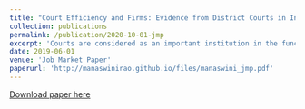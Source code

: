 ```yaml
---
title: "Court Efficiency and Firms: Evidence from District Courts in India"
collection: publications
permalink: /publication/2020-10-01-jmp
excerpt: 'Courts are considered as an important institution in the functioning of markets. Yet, there is limited causal evidence showing this relationship. This paper estimates the causal effects of court output on formal sector firm production using novel data comprising of the universe of 6 million case records over 9 years across 195 district courts in India. Taking advantage of the granular data, I construct a robust measure of court output, both at the level of the district court as well as at the level of caseload involving specific firms that I am able to match with a sample dataset on firms. These measurements enable me to shed light on the role of court output on lending behavior in local credit markets, which responds positively to an increase in court output. This is because timely resolution of litigation supports lenders and acts as a deterrent to non-financial firms. As a result, this relaxes the credit constraints firms face, expanding production and improving profits. To demonstrate these effects as causal, I exploit plausible exogenous variation in judge occupancy, arising out of a system of rotating transfers of judges and existing vacancies, to instrument for potentially endogenous court output. Finally, I show positive complementarities between better courts output and legal reforms by using the examples of industrial-labor relations and changes in bankruptcy procedure.'
date: 2019-06-01
venue: 'Job Market Paper'
paperurl: 'http://manaswinirao.github.io/files/manaswini_jmp.pdf'
---
```


[Download paper here](http://manaswinirao.github.io/files/paper3.pdf)